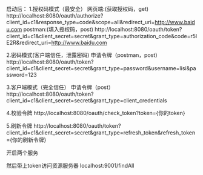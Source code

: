 启动后：
1.授权码模式（最安全）
网页端:(获取授权码，get)
http://localhost:8080/oauth/authorize?client_id=c1&response_type=code&scope=all&redirect_uri=http://www.baidu.com
postman:(填入授权码，post)
http://localhost:8080/oauth/token?client_id=c1&client_secret=secret&grant_type=authorization_code&code=r5lE2R&redirect_uri=http://www.baidu.com

2.密码模式(客户端信任，泄露密码)
申请令牌（postman，post）
http://localhost:8080/oauth/token?client_id=c1&client_secret=secret&grant_type=password&username=lisi&password=123

3.客户端模式（完全信任）
申请令牌（post）
http://localhost:8080/oauth/token?client_id=c1&client_secret=secret&grant_type=client_credentials


4.校验令牌
http://localhost:8080/oauth/check_token?token={你的token}

5.刷新令牌
http://localhost:8080/oauth/token?client_id=c1&client_secret=secret&grant_type=refresh_token&refresh_token={你的刷新令牌}

开启两个服务

然后带上token访问资源服务器
localhost:9001/findAll